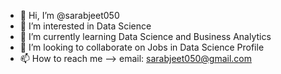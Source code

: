 - 👋 Hi, I’m @sarabjeet050
- 👀 I’m interested in Data Science
- 🌱 I’m currently learning Data Science and Business Analytics
- 💞️ I’m looking to collaborate on Jobs in Data Science Profile
- 📫 How to reach me --> email: sarabjeet050@gmail.com

<!---
sarabjeet050/sarabjeet050 is a ✨ special ✨ repository because its `README.md` (this file) appears on your GitHub profile.
You can click the Preview link to take a look at your changes.
--->
